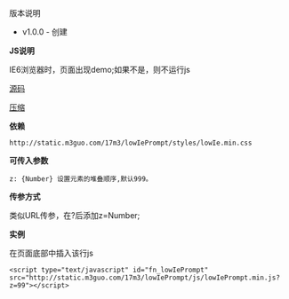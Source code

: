 
版本说明
- v1.0.0 - 创建

**JS说明**

IE6浏览器时，页面出现demo;如果不是，则不运行js


[源码](src/js/lowIePrompt.js)

[压缩](publish/build/js/lowIePrompt.min.js)


**依赖**


    http://static.m3guo.com/17m3/lowIePrompt/styles/lowIe.min.css



**可传入参数**


    z: {Number} 设置元素的堆叠顺序,默认999。



**传参方式**


类似URL传参，在?后添加z=Number;




**实例**

在页面底部中插入该行js

    <script type="text/javascript" id="fn_lowIePrompt" src="http://static.m3guo.com/17m3/lowIePrompt/js/lowIePrompt.min.js?z=99"></script>




